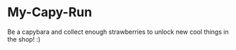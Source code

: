# My-Capy-Run
Be a capybara and collect enough strawberries to unlock new cool things in the shop! :)
